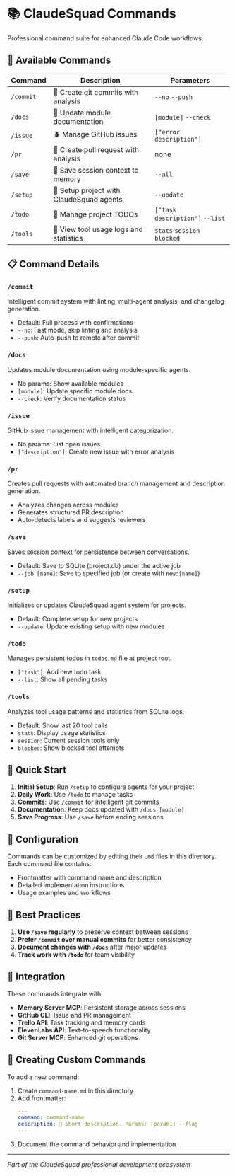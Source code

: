 # 📚 ClaudeSquad Commands

Professional command suite for enhanced Claude Code workflows.

## 🎯 Available Commands

| Command   | Description                              | Parameters                      |
| --------- | ---------------------------------------- | ------------------------------- |
| `/commit` | 📝 Create git commits with analysis      | `--no` `--push`                 |
| `/docs`   | 📖 Update module documentation           | `[module]` `--check`            |
| `/issue`  | 🪲 Manage GitHub issues                  | `["error description"]`         |
| `/pr`     | 🔀 Create pull request with analysis     | none                            |
| `/save`   | 💾 Save session context to memory        | `--all`                         |
| `/setup`  | 🚀 Setup project with ClaudeSquad agents | `--update`                      |
| `/todo`   | 📅 Manage project TODOs                  | `["task description"]` `--list` |
| `/tools`  | 🔧 View tool usage logs and statistics   | `stats` `session` `blocked`     |

## 📋 Command Details

### `/commit`

Intelligent commit system with linting, multi-agent analysis, and changelog generation.

- Default: Full process with confirmations
- `--no`: Fast mode, skip linting and analysis
- `--push`: Auto-push to remote after commit

### `/docs`

Updates module documentation using module-specific agents.

- No params: Show available modules
- `[module]`: Update specific module docs
- `--check`: Verify documentation status

### `/issue`

GitHub issue management with intelligent categorization.

- No params: List open issues
- `["description"]`: Create new issue with error analysis

### `/pr`

Creates pull requests with automated branch management and description generation.

- Analyzes changes across modules
- Generates structured PR description
- Auto-detects labels and suggests reviewers

### `/save`

Saves session context for persistence between conversations.

- Default: Save to SQLite (project.db) under the active job
- `--job [name]`: Save to specified job (or create with `new:[name]`)

### `/setup`

Initializes or updates ClaudeSquad agent system for projects.

- Default: Complete setup for new projects
- `--update`: Update existing setup with new modules

### `/todo`

Manages persistent todos in `todos.md` file at project root.

- `["task"]`: Add new todo task
- `--list`: Show all pending tasks

### `/tools`

Analyzes tool usage patterns and statistics from SQLite logs.

- Default: Show last 20 tool calls
- `stats`: Display usage statistics
- `session`: Current session tools only
- `blocked`: Show blocked tool attempts

## 🚀 Quick Start

1. **Initial Setup**: Run `/setup` to configure agents for your project
2. **Daily Work**: Use `/todo` to manage tasks
3. **Commits**: Use `/commit` for intelligent git commits
4. **Documentation**: Keep docs updated with `/docs [module]`
5. **Save Progress**: Use `/save` before ending sessions

## 🔧 Configuration

Commands can be customized by editing their `.md` files in this directory. Each command file contains:

- Frontmatter with command name and description
- Detailed implementation instructions
- Usage examples and workflows

## 🎯 Best Practices

1. **Use `/save` regularly** to preserve context between sessions
2. **Prefer `/commit` over manual commits** for better consistency
3. **Document changes with `/docs`** after major updates
4. **Track work with `/todo`** for team visibility

## 🔗 Integration

These commands integrate with:

- **Memory Server MCP**: Persistent storage across sessions
- **GitHub CLI**: Issue and PR management
- **Trello API**: Task tracking and memory cards
- **ElevenLabs API**: Text-to-speech functionality
- **Git Server MCP**: Enhanced git operations

## 📝 Creating Custom Commands

To add a new command:

1. Create `command-name.md` in this directory
2. Add frontmatter:
   ```yaml
   ---
   command: command-name
   description: 🎯 Short description. Params: [param1] --flag
   ---
   ```
3. Document the command behavior and implementation

---

_Part of the ClaudeSquad professional development ecosystem_
